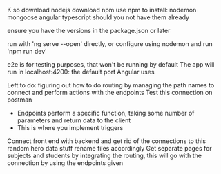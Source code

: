 K so download nodejs
download npm
use npm to install:
    nodemon
    mongoose
    angular
    typescript
should you not have them already

ensure you have the versions in the package.json or later

run with 'ng serve --open' directly, or 
configure using nodemon and run 'npm run dev'

e2e is for testing purposes, that won't be running by default
The app will run in localhost:4200: the default port Angular uses

Left to do:
figuring out how to do routing by managing the path names to connect and perform actions with the endpoints
Test this connection on postman
- Endpoints perform a specific function, taking some number of parameters and return data to the client
- This is where you implement triggers

Connect front end with backend and get rid of the connections to this random hero data stuff
rename files accordingly
Get separate pages for subjects and students by integrating the routing, this will go with the connection by using the endpoints given